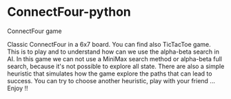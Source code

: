 # ConnectFour-python
ConnectFour game

Classic ConnectFour in a 6x7 board. You can find also TicTacToe game. This is to play and to understand how can we use the alpha-beta search in AI. In this game we can not use a MiniMax search method or alpha-beta full search, because it's not possible to explore all state. 
There are also a simple heuristic that simulates how the game explore the paths that can lead to success. You can try to choose another heuristic, play with your friend ... Enjoy !!
